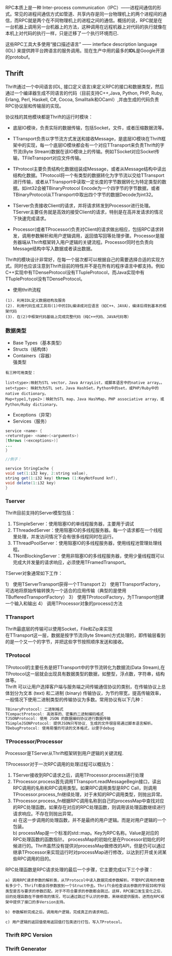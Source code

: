 RPC本质上是一种 Inter-process communication（IPC）——进程间通信的形式。常见的进程间通信方式如管道、共享内存是同一台物理机上的两个进程间的通信，而RPC就是两个在不同物理机上的进程之间的通信。概括的说，RPC就是在一台机器上调用另一台机器上的方法，这种调用在远程机器上对代码的执行就像在本机上对代码的执行一样，只是迁移了一个执行环境而已.  
  
这些RPC工具大多使用“接口描述语言” —— interface description language (IDL) 来提供跨平台跨语言的服务调用。现在生产中用的最多的**IDL**是Google开源的protobuf。


## Thrift
Thrift通过一个中间语言(IDL, 接口定义语言)来定义RPC的接口和数据类型，然后通过一个编译器生成不同语言的代码（目前支持C++,Java, Python, PHP, Ruby, Erlang, Perl, Haskell, C#, Cocoa, Smalltalk和OCaml）,并由生成的代码负责RPC协议层和传输层的实现。  

协议栈的其他模块都是Thrift的运行时模块：

* 底层IO模块，负责实际的数据传输，包括Socket，文件，或者压缩数据流等。

* TTransport负责以字节流方式发送和接收Message，是底层IO模块在Thrift框架中的实现，每一个底层IO模块都会有一个对应TTransport来负责Thrift的字节流(Byte Stream)数据在该IO模块上的传输。例如TSocket对应Socket传输，TFileTransport对应文件传输。

* TProtocol主要负责结构化数据组装成Message，或者从Message结构中读出结构化数据。TProtocol将一个有类型的数据转化为字节流以交给TTransport进行传输，或者从TTransport中读取一定长度的字节数据转化为特定类型的数据。如int32会被TBinaryProtocol Encode为一个四字节的字节数据，或者TBinaryProtocol从TTransport中取出四个字节的数据Decode为int32。

* TServer负责接收Client的请求，并将请求转发到Processor进行处理。TServer主要任务就是高效的接受Client的请求，特别是在高并发请求的情况下快速完成请求。

* Processor(或者TProcessor)负责对Client的请求做出相应，包括RPC请求转发，调用参数解析和用户逻辑调用，返回值写回等处理步骤。Processor是服务器端从Thrift框架转入用户逻辑的关键流程。Processor同时也负责向Message结构中写入数据或者读出数据。

Thrift的模块设计非常好，在每一个层次都可以根据自己的需要选择合适的实现方式。同时也应该注意到Thrift目前的特性并不是在所有的程序语言中都支持。例如C++实现中有TDenseProtocol没有TTupleProtocol，而Java实现中有TTupleProtocol没有TDenseProtocol。  

* 使用thrift流程
```
(1). 利用IDL定义数据结构及服务
(2). 利用代码生成工具将(1)中的IDL编译成对应语言（如C++、JAVA），编译后得到基本的框架代码
(3). 在(2)中框架代码基础上完成完整代码（纯C++代码、JAVA代码等）
```

### 数据类型
* Base Types（基本类型）  
* Structs（结构体）  
* Containers（容器）  
强类型
```
有三种可用类型：

list<type>:映射为STL vector，Java ArrayList，或脚本语言中的native array。。
set<type>: 映射为为STL set，Java HashSet，Python中的set，或PHP/Ruby中的native dictionary。
Map<type1,type2>：映射为STL map，Java HashMap，PHP associative array，或Python/Ruby dictionary。
```
* Exceptions（异常）  
* Services（服务）  
```java
service <name> {
<returntype> <name>(<arguments>)
[throws (<exceptions>)]
...
}

//例子：

service StringCache {
void set(1:i32 key, 2:string value),
string get(1:i32 key) throws (1:KeyNotFound knf),
void delete(1:i32 key)
}
```

### Tserver
Thrift目前支持的Server模型包括：

1.  TSimpleServer：使用阻塞IO的单线程服务器，主要用于调试
2.  TThreadedServer：使用阻塞IO的多线程服务器。每一个请求都在一个线程里处理，并发访问情况下会有很多线程同时在运行。
3.  TThreadPoolServer：使用阻塞IO的多线程服务器，使用线程池管理处理线程。
4.  TNonBlockingServer：使用非阻塞IO的多线程服务器，使用少量线程既可以完成大并发量的请求响应，必须使用TFramedTransport。

TServer对象通常如下工作：

1） 使用TServerTransport获得一个TTransport
2） 使用TTransportFactory，可选地将原始传输转换为一个适合的应用传输（典型的是使用TBufferedTransportFactory）
3） 使用TProtocolFactory，为TTransport创建一个输入和输出
4） 调用TProcessor对象的process()方法

### TTransport  
Thrift最底层的传输可以使用Socket，File和Zip来实现  
在TTransport这一层，数据是按字节流(Byte Stream)方式处理的，即传输层看到的是一个又一个的字节，并把这些字节按照顺序发送和接收。

### TProtocol
TProtocol的主要任务是把TTransport中的字节流转化为数据流(Data Stream),在TProtocol这一层就会出现具有数据类型的数据，如整型，浮点数，字符串，结构体等。    
Thrift 可以让用户选择客户端与服务端之间传输通信协议的类别，在传输协议上总体划分为文本 (text) 和二进制 (binary) 传输协议，为节约带宽，提高传输效率，一般情况下使用二进制类型的传输协议为多数。常用协议有以下几种：
```java
TBinaryProtocol: 二进制格式
TCompactProtocol: 高效率的、密集的二进制编码格式
TJSONProtocol: 使用 JSON 的数据编码协议进行数据传输
TSimpleJSONProtocol: 提供JSON只写协议, 生成的文件很容易通过脚本语言解析。
TDebugProtocol: 使用易懂的可读的文本格式，以便于debug
```

### TProcessor/Processor
Processor是TServer从Thrift框架转到用户逻辑的关键流程.

TProcessor对于一次RPC调用的处理过程可以概括为：

1. TServer接收到RPC请求之后，调用TProcessor.process进行处理
2. TProcessor.process首先调用TTransport.readMessageBegin接口，读出RPC调用的名称和RPC调用类型。如果RPC调用类型是RPC Call，则调用TProcessor.process_fn继续处理，对于未知的RPC调用类型，则抛出异常。
3. TProcessor.process_fn根据RPC调用名称到自己的processMap中查找对应的RPC处理函数。如果存在对应的RPC处理函数，则调用该处理函数继续进行请求响应。不存在则抛出异常。  
  a) 在这一步调用的处理函数，并不是最终的用户逻辑。而是对用户逻辑的一个包装。  
  b) processMap是一个标准的std::map。Key为RPC名称。Value是对应的RPC处理函数的函数指针。 processMap的初始化是在Processor初始化的时候进行的。Thrift虽然没有提供对processMap做修改的API，但是仍可以通过继承TProcessor来实现运行时对processMap进行修改，以达到打开或关闭某些RPC调用的目的。

RPC处理函数是RPC请求处理的最后一个步骤，它主要完成以下三个步骤：
```
a) 调用RPC请求参数的解析类，从TProtocol中读入数据完成参数解析。不管RPC调用的参数有多少个，Thrift都会将参数放到一个Struct中去。Thrift会检查读出参数的字段ID和字段类型是否与要求的参数匹配。对于不符合要求的参数都会跳过。这样，RPC接口发生变化之后，旧的处理函数在不做修改的情况，可以通过跳过不认识的参数，来继续提供服务。进而在RPC框架中提供了接口的多Version支持。

b) 参数解析完成之后，调用用户逻辑，完成真正的请求响应。

c) 用户逻辑的返回值使用返回值打包类进行打包，写入TProtocol。
```

### Thrift RPC Version
### Thrift Generator